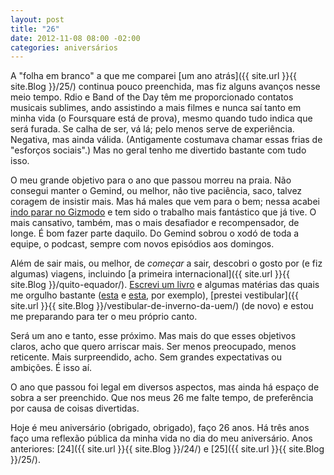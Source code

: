 ```yaml
---
layout: post
title: "26"
date: 2012-11-08 08:00 -02:00
categories: aniversários
---
```

A "folha em branco" a que me comparei [um ano atrás]({{ site.url }}{{ site.Blog }}/25/) continua pouco preenchida, mas fiz alguns avanços nesse meio tempo. Rdio e Band of the Day têm me proporcionado contatos musicais sublimes, ando assistindo a mais filmes e nunca saí tanto em minha vida (o Foursquare está de prova), mesmo quando tudo indica que será furada. Se calha de ser, vá lá; pelo menos serve de experiência. Negativa, mas ainda válida. (Antigamente costumava chamar essas frias de "esforços sociais".) Mas no geral tenho me divertido bastante com tudo isso.

O meu grande objetivo para o ano que passou morreu na praia. Não consegui manter o Gemind, ou melhor, não tive paciência, saco, talvez coragem de insistir mais. Mas há males que vem para o bem; nessa acabei [indo parar no Gizmodo](http://www.gizmodo.com.br/ola-rodrigo-ghedin-seja-bem-vindo-ao-gizmodo/) e tem sido o trabalho mais fantástico que já tive. O mais cansativo, também, mas o mais desafiador e recompensador, de longe. É bom fazer parte daquilo. Do Gemind sobrou o xodó de toda a equipe, o podcast, sempre com novos episódios aos domingos.

Além de sair mais, ou melhor, de _começar_ a sair, descobri o gosto por (e fiz algumas) viagens, incluindo [a primeira internacional]({{ site.url }}{{ site.Blog }}/quito-equador/). [Escrevi um livro](http://www.gizmodo.com.br/com-voces-montando-os-blocos-o-guia-completo-do-windows-8-o-primeiro-livro-review-do-gizmodo-brasil/) e algumas matérias das quais me orgulho bastante ([esta](http://www.gizmodo.com.br/como-a-seguranca-online-afeta-seu-perfil-no-facebook-os-trocados-da-sua-conta-corrente-e-a-paz-mundial-tudo-ao-mesmo-tempo/) e [esta](http://www.gizmodo.com.br/review-galaxy-s-ii-lite/), por exemplo), [prestei vestibular]({{ site.url }}{{ site.Blog }}/vestibular-de-inverno-da-uem/) (de novo) e estou me preparando para ter o meu próprio canto.

Será um ano e tanto, esse próximo. Mas mais do que esses objetivos claros, acho que quero arriscar mais. Ser menos preocupado, menos reticente. Mais surpreendido, acho. Sem grandes expectativas ou ambições. É isso aí.

O ano que passou foi legal em diversos aspectos, mas ainda há espaço de sobra a ser preenchido. Que nos meus 26 me falte tempo, de preferência por causa de coisas divertidas.

Hoje é meu aniversário (obrigado, obrigado), faço 26 anos. Há três anos faço uma reflexão pública da minha vida no dia do meu aniversário. Anos anteriores: [24]({{ site.url }}{{ site.Blog }}/24/) e [25]({{ site.url }}{{ site.Blog }}/25/).